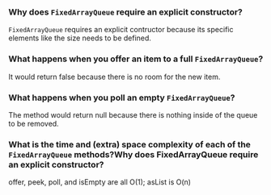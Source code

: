 ### Why does `FixedArrayQueue` require an explicit constructor?

`FixedArrayQueue` requires an explicit contructor because its specific elements like the size needs to be defined.

### What happens when you offer an item to a full `FixedArrayQueue`?

It would return false because there is no room for the new item.

### What happens when you poll an empty `FixedArrayQueue`?

The method would return null because there is nothing inside of the queue to be removed.

### What is the time and (extra) space complexity of each of the `FixedArrayQueue` methods?Why does FixedArrayQueue require an explicit constructor?

offer, peek, poll, and isEmpty are all O(1); asList is O(n)

